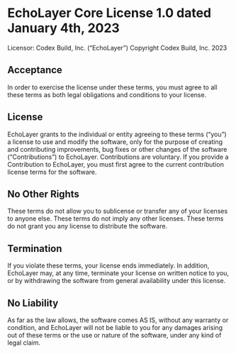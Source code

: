# EchoLayer Core License 1.0 dated January 4th, 2023

Licensor: Codex Build, Inc. (“EchoLayer”)
Copyright Codex Build, Inc. 2023

## Acceptance

In order to exercise the license under these terms, you must agree to all these
terms as both legal obligations and conditions to your license.

## License

EchoLayer grants to the individual or entity agreeing to these terms (“you”) a
license to use and modify the software, only for the purpose of creating and
contributing improvements, bug fixes or other changes of the software
(“Contributions”) to EchoLayer. Contributions are voluntary. If you provide a
Contribution to EchoLayer, you must first agree to the current contribution license
terms for the software.

## No Other Rights

These terms do not allow you to sublicense or transfer any of your licenses to
anyone else. These terms do not imply any other licenses. These terms do not
grant you any license to distribute the software.

## Termination

If you violate these terms, your license ends immediately. In addition, EchoLayer
may, at any time, terminate your license on written notice to you, or by
withdrawing the software from general availability under this license.

## No Liability

As far as the law allows, the software comes AS IS, without any warranty or
condition, and EchoLayer will not be liable to you for any damages arising out of
these terms or the use or nature of the software, under any kind of legal
claim.
